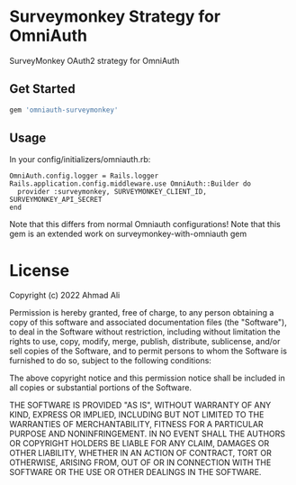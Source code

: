 # Surveymonkey Strategy for OmniAuth

SurveyMonkey OAuth2 strategy for OmniAuth
## Get Started
```ruby
gem 'omniauth-surveymonkey'
```
## Usage

In your config/initializers/omniauth.rb:

    OmniAuth.config.logger = Rails.logger
    Rails.application.config.middleware.use OmniAuth::Builder do
      provider :surveymonkey, SURVEYMONKEY_CLIENT_ID, SURVEYMONKEY_API_SECRET
    end

Note that this differs from normal Omniauth configurations!
Note that this gem is an extended work on surveymonkey-with-omniauth gem

# License

Copyright (c) 2022 Ahmad Ali

Permission is hereby granted, free of charge, to any person obtaining a copy of this software and associated documentation files (the "Software"), to deal in the Software without restriction, including without limitation the rights to use, copy, modify, merge, publish, distribute, sublicense, and/or sell copies of the Software, and to permit persons to whom the Software is furnished to do so, subject to the following conditions:

The above copyright notice and this permission notice shall be included in all copies or substantial portions of the Software.

THE SOFTWARE IS PROVIDED "AS IS", WITHOUT WARRANTY OF ANY KIND, EXPRESS OR IMPLIED, INCLUDING BUT NOT LIMITED TO THE WARRANTIES OF MERCHANTABILITY, FITNESS FOR A PARTICULAR PURPOSE AND NONINFRINGEMENT. IN NO EVENT SHALL THE AUTHORS OR COPYRIGHT HOLDERS BE LIABLE FOR ANY CLAIM, DAMAGES OR OTHER LIABILITY, WHETHER IN AN ACTION OF CONTRACT, TORT OR OTHERWISE, ARISING FROM, OUT OF OR IN CONNECTION WITH THE SOFTWARE OR THE USE OR OTHER DEALINGS IN THE SOFTWARE.
